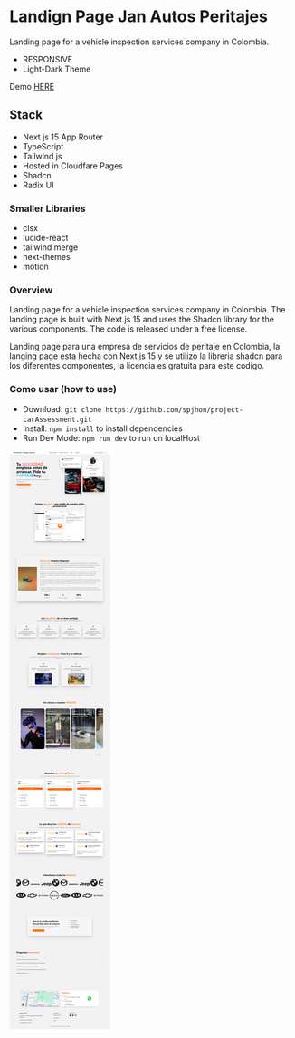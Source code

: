 # Landign Page Jan Autos Peritajes

Landing page for a vehicle inspection services company in Colombia.

- RESPONSIVE
- Light-Dark Theme

Demo [HERE](https://project-carassessment.pages.dev/)

## Stack

- Next js 15 App Router
- TypeScript
- Tailwind js
- Hosted in Cloudfare Pages
- Shadcn
- Radix UI

### Smaller Libraries

- clsx
- lucide-react
- tailwind merge
- next-themes
- motion

### Overview

Landing page for a vehicle inspection services company in Colombia. The landing page is built with Next.js 15 and uses the Shadcn library for the various components. The code is released under a free license.

Landing page para una empresa de servicios de peritaje en Colombia, la langing page esta hecha con Next js 15 y se utilizo la libreria shadcn para los diferentes componentes, la licencia es gratuita para este codigo.

### Como usar (how to use)

- Download: `git clone https://github.com/spjhon/project-carAssessment.git`
- Install: `npm install` to install dependencies
- Run Dev Mode: `npm run dev` to run on localHost

![Screenshot](/public/Jan-Autos-Peritaje-y-Asesoria-Automotriz.png)
